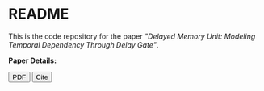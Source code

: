 
# README

This is the code repository for the paper *"Delayed Memory Unit: Modeling Temporal Dependency Through Delay Gate"*.

**Paper Details:**


<!-- 1. Delayed Memory Unit (TNNLS 2024) -->
<a href="https://10.1109/TNNLS.2024.3490833" target="_blank"><button>PDF</button></a>
<button onclick="showBibtex('bib8')">Cite</button>
<div id="bib8" style="display:none; position:fixed; top:20%; left:50%; transform:translateX(-50%); background:#fff; border:1px solid #ccc; padding:1em; z-index:100; max-width:600px;">
  <pre id="txt8" style="white-space:pre-wrap;">
@ARTICLE{sun2024delayed,
  author={Sun, Pengfei and Wu, Jibin and Zhang, Malu and Devos, Paul and Botteldooren, Dick},
  journal={IEEE Transactions on Neural Networks and Learning Systems}, 
  title={Delayed Memory Unit: Modeling Temporal Dependency Through Delay Gate}, 
  year={2025},
  volume={36},
  number={6},
  pages={10808-10818},
  keywords={Logic gates;Delays;Delay lines;Recurrent neural networks;Long short term memory;Computational modeling;Computational efficiency;Transformers;Sun;Speech recognition;Delay gate;delay line;recurrent neural network (RNN);speech recognition;time series analysis},
  doi={10.1109/TNNLS.2024.3490833}}


 
## Abstract
Recurrent Neural Networks (RNNs) are widely recognized for their proficiency in modeling temporal dependencies, 
making them highly prevalent in sequential data processing applications. Nevertheless, vanilla RNNs are confronted 
with the well-known issue of gradient vanishing and exploding, posing a significant challenge for learning and 
establishing long-range dependencies. Additionally, gated RNNs tend to be over-parameterized, resulting in poor 
computational efficiency and network generalization. To address these challenges, this paper proposes a novel 
Delayed Memory Unit (DMU). The DMU incorporates a delay line structure along with delay gates into vanilla RNN, 
thereby enhancing temporal interaction and facilitating temporal credit assignment.  Specifically, the DMU is 
designed to directly distribute the input information to the optimal time instant in the future, rather than 
aggregating and redistributing it over time through intricate network dynamics. Our proposed DMU demonstrates 
superior temporal modeling capabilities across a broad range of sequential modeling tasks, utilizing considerably 
fewer parameters than other state-of-the-art gated RNN models in applications such as speech recognition, radar 
gesture recognition, ECG waveform segmentation, and permuted sequential image classification.



## Installation
**How to run:**
To use the DMU in your training framework, simply instantiate and apply it as follows:
#input_dim: number of input features (e.g., 256)
#delay_dim: delay-line length n (e.g., 20)
output = DMU(input_dim=256, delay_dim=20)(x)
Ensure that your input tensor x has shape (batch_size, time_steps, input_dim).

